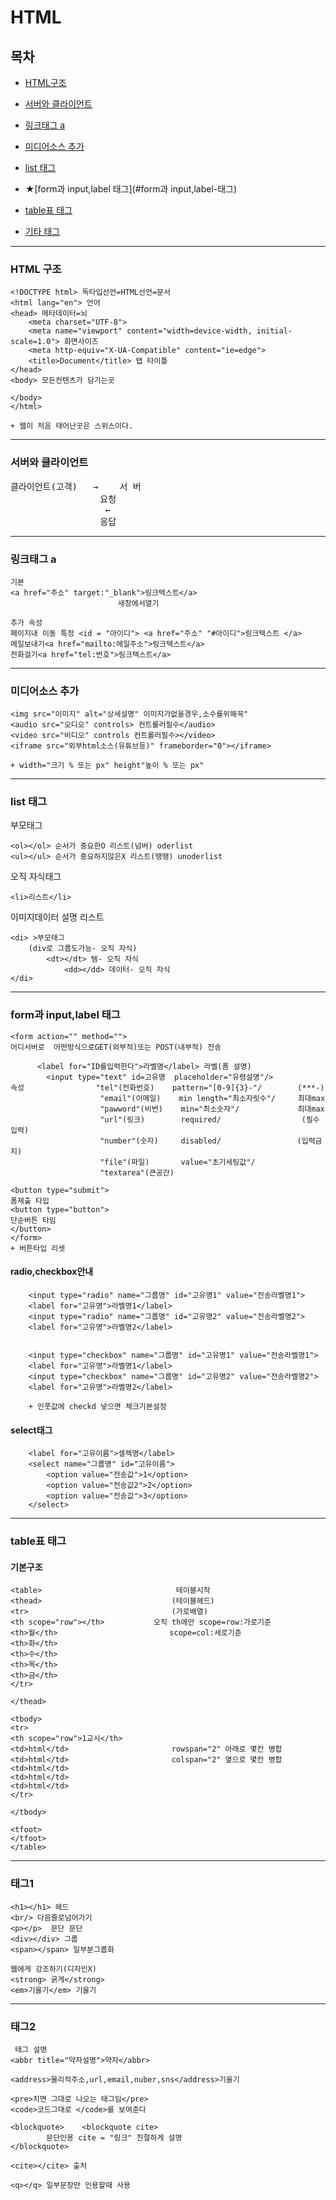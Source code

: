  # HTML 

## 목차
+ [HTML구조](#HTML-구조)

+ [서버와 클라이언트](#서버와-클라이언트)

+ [링크태그 a](#링크태그-a)

+ [미디어소스 추가](#미디어소스-추가)

+ [list 태그](#list-태그)

+ ★[form과 input,label 태그](#form과 input,label-태그)

+ [table표 태그](#table표-태그)

+ [기타 태그](#태그1)

----------------------

### HTML 구조

~~~
<!DOCTYPE html> 독타입선언=HTML선언=문서
<html lang="en"> 언어
<head> 메타데이터=뇌
    <meta charset="UTF-8"> 
    <meta name="viewport" content="width=device-width, initial-scale=1.0"> 화면사이즈
    <meta http-equiv="X-UA-Compatible" content="ie=edge">
    <title>Document</title> 탭 타이틀
</head> 
<body> 모든컨텐츠가 담기는곳
    
</body>
</html>

+ 웹이 처음 태어난곳은 스위스이다.
~~~

----------------------
### 서버와 클라이언트

<pre>
클라이언트(고객)   →    서 버
                 요청        
                  ←
                 응답
</pre>

----------------------

### 링크태그 a
~~~
기본
<a href="주소" target:"_blank">링크텍스트</a>
                        새창에서열기 

추가 속성
페이지내 이동 특정 <id = "아이디"> <a href="주소" "#아이디">링크텍스트 </a>
메일보내기<a href="mailto:메일주소">링크텍스트</a>
전화걸기<a href="tel:번호">링크텍스트</a>
~~~

----------------------

### 미디어소스 추가
~~~
<img src="이미지" alt="상세설명" 이미지가없을경우,소수를위해꼭"
<audio src="오디오" controls> 컨트롤러필수</audio>
<video src="비디오" controls 컨트롤러필수></video>
<iframe src="외부html소스(유튜브등)" frameborder="0"></iframe>

+ width="크기 % 또는 px" height"높이 % 또는 px"
~~~

----------------------

### list 태그

부모태그
~~~ 
<ol></ol> 순서가 중요한O 리스트(넘버) oderlist
<ul></ul> 순서가 중요하지않은X 리스트(땡땡) unoderlist
~~~

오직 자식태그 
~~~
<li>리스트</li>
~~~

이미지데이터 설명 리스트
~~~
<di> >부모태그
    (div로 그룹도가능- 오직 자식)
        <dt></dt> 템- 오직 자식
            <dd></dd> 데이터- 오직 자식
</di>
~~~

----------------------

### form과 input,label 태그

~~~
<form action="" method="">
어디서버로  어떤방식으로GET(외부적)또는 POST(내부적) 전송

      <label for="ID를입력한다">라벨명</label> 라벨(폼 설명)
        <input type="text" id=고유명  placeholder="유령설명"/>
속성                "tel"(전화번호)    pattern="[0-9]{3}-"/        (***-)
                    "email"(이메일)    min length="최소자릿수"/     최대max
                    "pawword"(비번)    min="최소숫자"/             최대max
                    "url"(링크)        required/                  (필수입력)
                    "number"(숫자)     disabled/                 (입력금지)
                    "file"(파일)       value="초기세팅값"/
                    "textarea"(큰공간)

<button type="submit"> 
폼제출 타입 
<button type="button">  
단순버튼 타임
</button>
</form>
+ 버튼타입 리셋
~~~


#### radio,checkbox안내

        <input type="radio" name="그룹명" id="고유명1" value="전송라벨명1">
        <label for="고유명">라벨명1</label>
        <input type="radio" name="그룹명" id="고유명2" value="전송라벨명2">
        <label for="고유명">라벨명2</label>


        <input type="checkbox" name="그룹명" id="고유명1" value="전송라벨명1">
        <label for="고유명">라벨명1</label>
        <input type="checkbox" name="그룹명" id="고유명2" value="전송라벨명2">
        <label for="고유명">라벨명2</label>

        + 인풋값에 checkd 넣으면 체크기본설정 

#### select태그        
        <label for="고유이름">셀렉명</label>
        <select name="그룹명" id="고유이름">
            <option value="전송값">1</option>
            <option value="전송값2">2</option>
            <option value="전송값">3</option>
        </select>

----------------------

### table표 태그

#### 기본구조
~~~
<table>                              테이블시작
<thead>                             (테이블헤드)
<tr>                                (가로배열)
<th scope="row"></th>           오직 th에만 scope=row:가로기준
<th>월</th>                         scope=col:세로기준
<th>화</th>
<th>수</th>
<th>목</th>
<th>금</th>
</tr>

</thead>

<tbody>
<tr>
<th scope="row">1교시</th>
<td>html</td>                       rowspan="2" 아래로 몇칸 병합
<td>html</td>                       colspan="2" 옆으로 몇칸 병합
<td>html</td>
<td>html</td>
<td>html</td>
</tr>

</tbody> 

<tfoot>
</tfoot>
</table>
~~~

----------------------

### 태그1

~~~
<h1></h1> 헤드
<br/> 다음줄로넘어가기
<p></p>  문단 문단
<div></div> 그룹
<span></span> 일부분그룹화

웹에게 강조하기(디자인X) 
<strong> 굵게</strong> 
<em>기울기</em> 기울기
~~~

----------------------

### 태그2
~~~
 태그 설명
<abbr title="약자설명">약자</abbr>

<address>물리적주소,url,email,nuber,sns</address>기울기

<pre>치면 그대로 나오는 태그임</pre>
<code>코드그대로 </code>를 보여준다

<blockquote>    <blockquote cite>
        문단인용 cite = "링크" 친절하게 설명
</blockquote> 

<cite></cite> 출처

<q></q> 일부문장만 인용할때 사용
~~~
 
